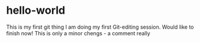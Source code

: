 # hello-world
This is my first git thing
I am doing my first Git-editing session. Would like to finish now!
This is only a minor chengs - a comment really
